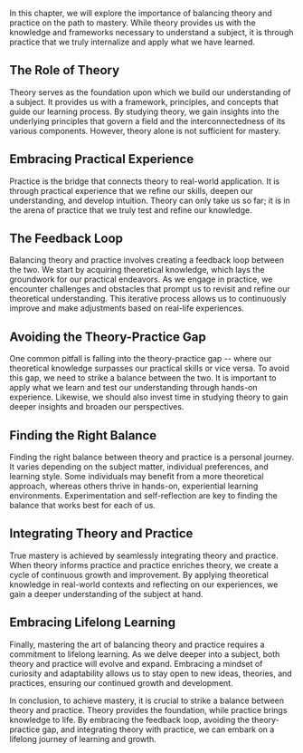 
In this chapter, we will explore the importance of balancing theory and practice on the path to mastery. While theory provides us with the knowledge and frameworks necessary to understand a subject, it is through practice that we truly internalize and apply what we have learned.

The Role of Theory
------------------

Theory serves as the foundation upon which we build our understanding of a subject. It provides us with a framework, principles, and concepts that guide our learning process. By studying theory, we gain insights into the underlying principles that govern a field and the interconnectedness of its various components. However, theory alone is not sufficient for mastery.

Embracing Practical Experience
------------------------------

Practice is the bridge that connects theory to real-world application. It is through practical experience that we refine our skills, deepen our understanding, and develop intuition. Theory can only take us so far; it is in the arena of practice that we truly test and refine our knowledge.

The Feedback Loop
-----------------

Balancing theory and practice involves creating a feedback loop between the two. We start by acquiring theoretical knowledge, which lays the groundwork for our practical endeavors. As we engage in practice, we encounter challenges and obstacles that prompt us to revisit and refine our theoretical understanding. This iterative process allows us to continuously improve and make adjustments based on real-life experiences.

Avoiding the Theory-Practice Gap
--------------------------------

One common pitfall is falling into the theory-practice gap -- where our theoretical knowledge surpasses our practical skills or vice versa. To avoid this gap, we need to strike a balance between the two. It is important to apply what we learn and test our understanding through hands-on experience. Likewise, we should also invest time in studying theory to gain deeper insights and broaden our perspectives.

Finding the Right Balance
-------------------------

Finding the right balance between theory and practice is a personal journey. It varies depending on the subject matter, individual preferences, and learning style. Some individuals may benefit from a more theoretical approach, whereas others thrive in hands-on, experiential learning environments. Experimentation and self-reflection are key to finding the balance that works best for each of us.

Integrating Theory and Practice
-------------------------------

True mastery is achieved by seamlessly integrating theory and practice. When theory informs practice and practice enriches theory, we create a cycle of continuous growth and improvement. By applying theoretical knowledge in real-world contexts and reflecting on our experiences, we gain a deeper understanding of the subject at hand.

Embracing Lifelong Learning
---------------------------

Finally, mastering the art of balancing theory and practice requires a commitment to lifelong learning. As we delve deeper into a subject, both theory and practice will evolve and expand. Embracing a mindset of curiosity and adaptability allows us to stay open to new ideas, theories, and practices, ensuring our continued growth and development.

In conclusion, to achieve mastery, it is crucial to strike a balance between theory and practice. Theory provides the foundation, while practice brings knowledge to life. By embracing the feedback loop, avoiding the theory-practice gap, and integrating theory with practice, we can embark on a lifelong journey of learning and growth.

